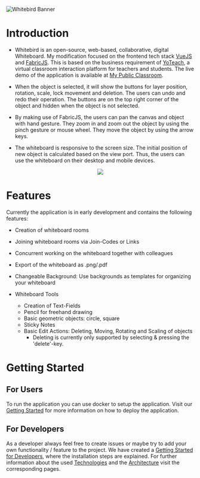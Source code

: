 ![Whitebird Banner](https://github.com/BuchholzTim/Whitebird/wiki/images/banner.png)

# Introduction

- Whitebird is an open-source, web-based, collaborative, digital Whiteboard. My modification focused on the frontend tech stack [VueJS](https://github.com/vuejs) and [FabricJS](https://github.com/fabricjs/fabric.js). This is based on the business requirement of [YoTeach](https://yoteachapp.com/), a virtual classroom interaction platform for teachers and students. The live demo of the application is available at [My Public Classroom](https://yoteachapp.com/laihowo).

- When the object is selected, it will show the buttons for layer position, rotation, scale, lock movement and deletion. The users can undo and redo their operation. The buttons are on the top right corner of the object and hidden when the object is not selected.

- By making use of FabricJS, the users can pan the canvas and object with hand gesture. They zoom in and zoom out the object by using the pinch gesture or mouse wheel. They move the object by using the arrow keys.

- The whiteboard is responsive to the screen size. The initial position of new object is calculated based on the view port. Thus, the users can use the whiteboard on their desktop and mobile devices. 

<p align="center">
  <img src="https://github.com/BuchholzTim/Whitebird/wiki/images/demo.gif">
</p>

# Features

Currently the application is in early development and contains the following features:

- Creation of whiteboard rooms
- Joining whiteboard rooms via Join-Codes or Links

- Concurrent working on the whiteboard together with colleagues
- Export of the whiteboard as .png/.pdf
- Changeable Background: Use backgrounds as templates for organizing your whiteboard

- Whiteboard Tools
  - Creation of Text-Fields
  - Pencil for freehand drawing
  - Basic geometric objects: circle, square
  - Sticky Notes
  - Basic Edit Actions: Deleting, Moving, Rotating and Scaling of objects
    - Deleting is currently only supported by selecting & pressing the 'delete'-key.

# Getting Started

## For Users

To run the application you can use docker to setup the application. Visit our [Getting Started](https://github.com/BuchholzTim/Whitebird/wiki/Getting-Started) for more information on how to deploy the application.

## For Developers

As a developer always feel free to create issues or maybe try to add your own functionality / feature to the project. We have created a [Getting Started for Developers](https://github.com/BuchholzTim/Whitebird/wiki/Getting-Started-Dev), where the installation steps are explained. For further information about the used [Technologies](https://github.com/BuchholzTim/Whitebird/wiki/Technologies) and the [Architecture](https://github.com/BuchholzTim/Whitebird/wiki/Architecture) visit the corresponding pages.
